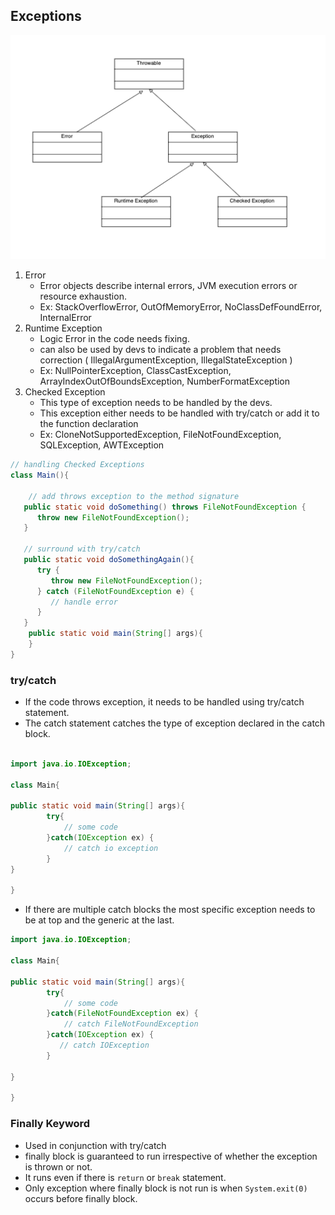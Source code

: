 ## Exceptions

![error_hierarchy](../images/error_hierarchy.png)


1. Error
    - Error objects describe internal errors, JVM execution errors or resource exhaustion.
    - Ex: StackOverflowError, OutOfMemoryError, NoClassDefFoundError, InternalError
2. Runtime Exception 
   - Logic Error in the code needs fixing.
   - can also be used by devs to indicate a problem that needs correction ( IllegalArgumentException, IllegalStateException )
   - Ex: NullPointerException, ClassCastException, ArrayIndexOutOfBoundsException, NumberFormatException
3. Checked Exception
   - This type of exception needs to be handled by the devs.
   - This exception either needs to be handled with try/catch or add it to the function declaration 
   - Ex: CloneNotSupportedException, FileNotFoundException, SQLException, AWTException
```java
// handling Checked Exceptions
class Main(){
    
    // add throws exception to the method signature
   public static void doSomething() throws FileNotFoundException {
      throw new FileNotFoundException();
   }

   // surround with try/catch
   public static void doSomethingAgain(){
      try {
         throw new FileNotFoundException();
      } catch (FileNotFoundException e) {
         // handle error
      }
   }
    public static void main(String[] args){
    }
}
```


### try/catch
- If the code throws exception, it needs to be handled using try/catch statement.
- The catch statement catches the type of exception declared in the catch block.

```java

import java.io.IOException;

class Main{
    
public static void main(String[] args){
        try{
            // some code
        }catch(IOException ex) {
            // catch io exception
        }
}

}
```

- If there are multiple catch blocks the most specific exception needs to be at top and the generic at the last.
```java
import java.io.IOException;

class Main{
    
public static void main(String[] args){
        try{
            // some code
        }catch(FileNotFoundException ex) {
            // catch FileNotFoundException
        }catch(IOException ex) {
           // catch IOException
        }
        
}

}
```

### Finally Keyword
- Used in conjunction with try/catch
- finally block is guaranteed to run irrespective of whether the exception is thrown or not.
- It runs even if there is `return` or `break` statement.
- Only exception where finally block is not run is when `System.exit(0)` occurs before finally block.
